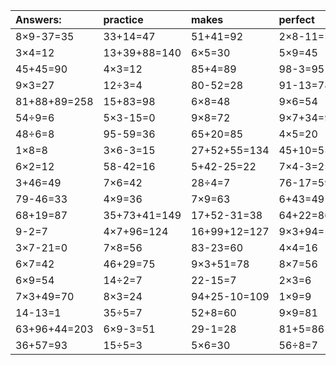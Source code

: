 | Answers: | practice | makes | perfect | ! |
| :--- | :--- | :--- | :--- | :--- |
| 8×9-37=35 | 33+14=47 | 51+41=92 | 2×8-11=5 | 4×7-27=1 | 
| 3×4=12 | 13+39+88=140 | 6×5=30 | 5×9=45 | 6×3=18 | 
| 45+45=90 | 4×3=12 | 85+4=89 | 98-3=95 | 83+3-55=31 | 
| 9×3=27 | 12÷3=4 | 80-52=28 | 91-13=78 | 12÷6=2 | 
| 81+88+89=258 | 15+83=98 | 6×8=48 | 9×6=54 | 34+52=86 | 
| 54÷9=6 | 5×3-15=0 | 9×8=72 | 9×7+34=97 | 2×4=8 | 
| 48÷6=8 | 95-59=36 | 65+20=85 | 4×5=20 | 9×6-32=22 | 
| 1×8=8 | 3×6-3=15 | 27+52+55=134 | 45+10=55 | 97-62=35 | 
| 6×2=12 | 58-42=16 | 5+42-25=22 | 7×4-3=25 | 8×9=72 | 
| 3+46=49 | 7×6=42 | 28÷4=7 | 76-17=59 | 29-11=18 | 
| 79-46=33 | 4×9=36 | 7×9=63 | 6+43=49 | 54+26+79=159 | 
| 68+19=87 | 35+73+41=149 | 17+52-31=38 | 64+22=86 | 3+68+68=139 | 
| 9-2=7 | 4×7+96=124 | 16+99+12=127 | 9×3+94=121 | 61-21=40 | 
| 3×7-21=0 | 7×8=56 | 83-23=60 | 4×4=16 | 7×5=35 | 
| 6×7=42 | 46+29=75 | 9×3+51=78 | 8×7=56 | 37+38-10=65 | 
| 6×9=54 | 14÷2=7 | 22-15=7 | 2×3=6 | 5×3=15 | 
| 7×3+49=70 | 8×3=24 | 94+25-10=109 | 1×9=9 | 4+82=86 | 
| 14-13=1 | 35÷5=7 | 52+8=60 | 9×9=81 | 24÷4=6 | 
| 63+96+44=203 | 6×9-3=51 | 29-1=28 | 81+5=86 | 68-18=50 | 
| 36+57=93 | 15÷5=3 | 5×6=30 | 56÷8=7 | 89-38=51 | 
